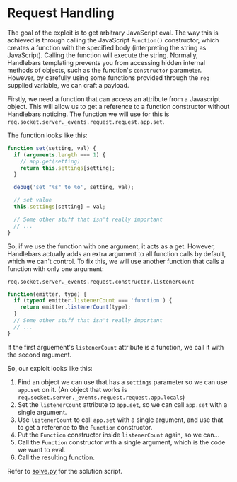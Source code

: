 # Request Handling

The goal of the exploit is to get arbitrary JavaScript eval. The way this is achieved is through calling the JavaScript `Function()` constructor, which creates a function with the specified body (interpreting the string as JavaScript). Calling the function will execute the string.
Normally, Handlebars templating prevents you from accessing hidden internal methods of objects, such as the function's `constructor` parameter. However, by carefully using some functions provided through the `req` supplied variable, we can craft a payload.

Firstly, we need a function that can access an attribute from a Javascript object. This will allow us to get a reference to a function constructor without Handlebars noticing. The function we will use for this is `req.socket.server._events.request.request.app.set`.

The function looks like this:

```js
function set(setting, val) {
  if (arguments.length === 1) {
    // app.get(setting)
    return this.settings[setting];
  }

  debug('set "%s" to %o', setting, val);

  // set value
  this.settings[setting] = val;

  // Some other stuff that isn't really important
  // ...
}
```

So, if we use the function with one argument, it acts as a get. However, Handlebars actually adds an extra argument to all function calls by default, which we can't control. To fix this, we will use another function that calls a function with only one argument:

`req.socket.server._events.request.constructor.listenerCount`
```js
function(emitter, type) {
  if (typeof emitter.listenerCount === 'function') {
    return emitter.listenerCount(type);
  }
  // Some other stuff that isn't really important
  // ...
}
```

If the first arguement's `listenerCount` attribute is a function, we call it with the second argument.

So, our exploit looks like this:

1. Find an object we can use that has a `settings` parameter so we can use `app.set` on it. (An object that works is `req.socket.server._events.request.request.app.locals`)
2. Set the `listenerCount` attribute to `app.set`, so we can call `app.set` with a single argument.
3. Use `listenerCount` to call `app.set` with a single argument, and use that to get a reference to the `Function` constructor.
4. Put the `Function` constructor inside `listenerCount` again, so we can...
5. Call the `Function` constructor with a single argument, which is the code we want to eval.
6. Call the resulting function.

Refer to [solve.py](./solve.py) for the solution script.
